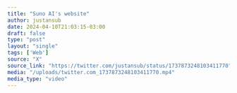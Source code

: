```yaml
---
title: "Suno AI's website"
author: justansub
date: 2024-04-10T21:03:15-03:00
draft: false
type: "post"
layout: "single"
tags: ['Web']
source: "X"
source_link: "https://twitter.com/justansub/status/1737873248103411770"
media: "/uploads/twitter.com_1737873248103411770.mp4"
media_type: "video"
---
```


